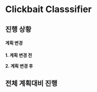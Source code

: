 Clickbait Classsifier
=====================

## 진행 상황

#### 계획 변경
**1. 계획 변경 전**

**2. 계획 변경 후**


## 전체 계획대비 진행 

